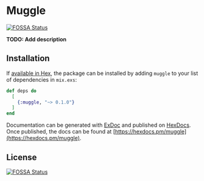 # Muggle
[![FOSSA Status](https://app.fossa.com/api/projects/git%2Bgithub.com%2Fflorius0%2Fmuggle.svg?type=shield)](https://app.fossa.com/projects/git%2Bgithub.com%2Fflorius0%2Fmuggle?ref=badge_shield)


**TODO: Add description**

## Installation

If [available in Hex](https://hex.pm/docs/publish), the package can be installed
by adding `muggle` to your list of dependencies in `mix.exs`:

```elixir
def deps do
  [
    {:muggle, "~> 0.1.0"}
  ]
end
```

Documentation can be generated with [ExDoc](https://github.com/elixir-lang/ex_doc)
and published on [HexDocs](https://hexdocs.pm). Once published, the docs can
be found at [https://hexdocs.pm/muggle](https://hexdocs.pm/muggle).



## License
[![FOSSA Status](https://app.fossa.com/api/projects/git%2Bgithub.com%2Fflorius0%2Fmuggle.svg?type=large)](https://app.fossa.com/projects/git%2Bgithub.com%2Fflorius0%2Fmuggle?ref=badge_large)